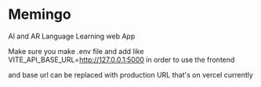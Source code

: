 # Memingo
 AI and AR Language Learning web App


Make sure you make .env file and add like VITE_API_BASE_URL=http://127.0.0.1:5000 in order to use the frontend

and base url can be replaced with production URL that's on vercel currently
